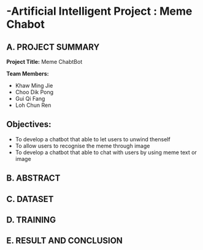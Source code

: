 # -Artificial Intelligent Project : Meme Chabot
## A. PROJECT SUMMARY

**Project Title:** Meme ChabtBot

**Team Members:** 
- Khaw Ming Jie
- Choo Dik Pong
- Gui Qi Fang
- Loh Chun Ren


**Objectives:**
- 
- To develop a chatbot that able to let users to unwind thenself
- To allow users to recognise the meme through image  
- To develop a chatbot that able to chat with users by using meme text or image

## B. ABSTRACT

## C. DATASET

## D. TRAINING

## E. RESULT AND CONCLUSION
